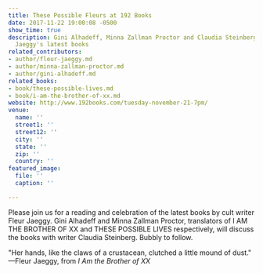 ```yaml
---
title: These Possible Fleurs at 192 Books
date: 2017-11-22 19:00:08 -0500
show_time: true
description: Gini Alhadeff, Minna Zallman Proctor and Claudia Steinberg discuss Fleur
  Jaeggy's latest books
related_contributors:
- author/fleur-jaeggy.md
- author/minna-zallman-proctor.md
- author/gini-alhadeff.md
related_books:
- book/these-possible-lives.md
- book/i-am-the-brother-of-xx.md
website: http://www.192books.com/tuesday-november-21-7pm/
venue:
  name: ''
  street1: ''
  street12: ''
  city: ''
  state: ''
  zip: ''
  country: ''
featured_image:
  file: ''
  caption: ''

---
```

Please join us for a reading and celebration of the latest books by cult writer Fleur Jaeggy. Gini Alhadeff and Minna Zallman Proctor, translators of I AM THE BROTHER OF XX and THESE POSSIBLE LIVES respectively, will discuss the books with writer Claudia Steinberg. Bubbly to follow.

"Her hands, like the claws of a crustacean, clutched a little mound of dust." —Fleur Jaeggy, from _I Am the Brother of XX_